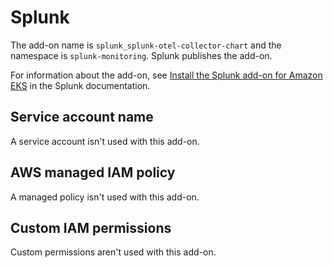 # Splunk<a name="add-on-splunk"></a>

The add\-on name is `splunk_splunk-otel-collector-chart` and the namespace is `splunk-monitoring`\. Splunk publishes the add\-on\.

For information about the add\-on, see [Install the Splunk add\-on for Amazon EKS](https://docs.splunk.com/observability/en/gdi/opentelemetry/install-k8s-addon-eks.html) in the Splunk documentation\.

## Service account name<a name="add-on-splunk-service-account-name"></a>

A service account isn't used with this add\-on\.

## AWS managed IAM policy<a name="add-on-splunk-managed-policy"></a>

A managed policy isn't used with this add\-on\.

## Custom IAM permissions<a name="add-on-splunk-custom-permissions"></a>

Custom permissions aren't used with this add\-on\.